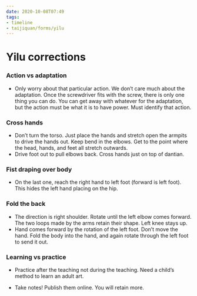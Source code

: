 ```yaml
---
date: 2020-10-08T07:49
tags:
- timeline
- taijiquan/forms/yilu
---
```


# Yilu corrections

### Action vs adaptation
* Only worry about that particular action.  We don’t care much about the adaptation.  Once the screwdriver fits with the screw, there is only one thing you can do.  You can get away with whatever for the adaptation, but the action must be what it is to have power.  Must identify that action.

### Cross hands
* Don’t turn the torso.  Just place the hands and stretch open the armpits to drive the hands out.  Keep bend in the elbows.  Get to the point where the head, hands, and feet all stretch outwards.
* Drive foot out to pull elbows back.  Cross hands just on top of dantian.

### Fist draping over body
* On the last one, reach the right hand to left foot (forward is left foot).  This hides the left hand placing on the hip.

### Fold the back
* The direction is right shoulder.  Rotate until the left elbow comes forward.  The two loops made by the arms retain their shape.  Left knee stays up.
* Hand comes forward by the rotation of the left foot.  Don’t move the hand.  Fold the body into the hand, and again rotate through the left foot to send it out.

### Learning vs practice
* Practice after the teaching not during the teaching.  Need a child’s method to learn an adult art.

* Take notes!  Publish them online.  You will retain more.
